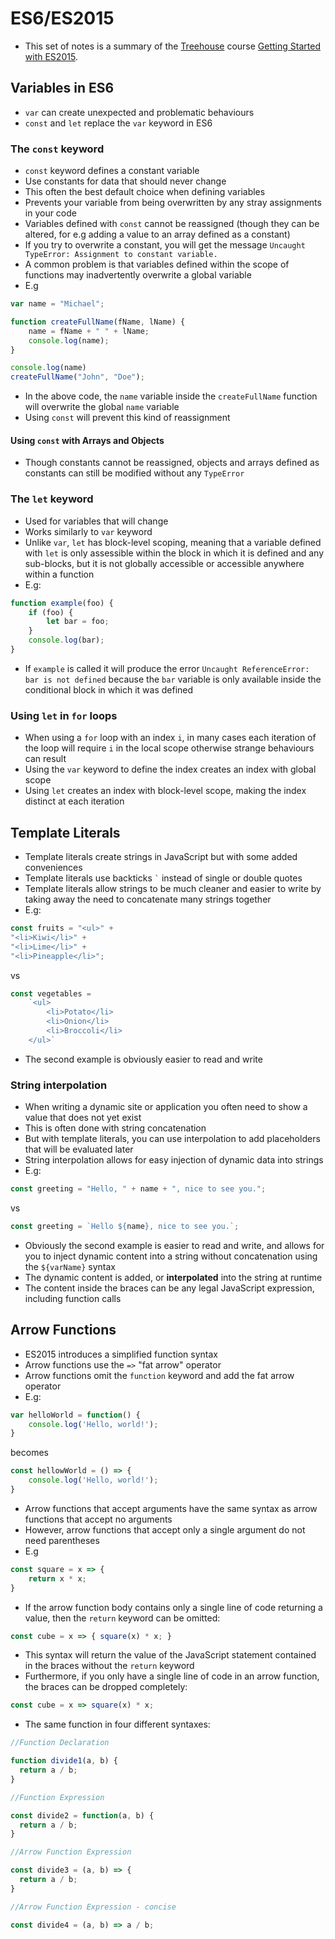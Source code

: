 # ES6/ES2015
* This set of notes is a summary of the [Treehouse](https://teamtreehouse.com/home) course [Getting Started with ES2015](https://teamtreehouse.com/library/getting-started-with-es2015-2).

## Variables in ES6

* `var` can create unexpected and problematic behaviours
* `const` and `let` replace the `var` keyword in ES6

### The `const` keyword

* `const` keyword defines a constant variable
* Use constants for data that should never change
* This often the best default choice when defining variables
* Prevents your variable from being overwritten by any stray assignments in your code
* Variables defined with `const` cannot be reassigned (though they can be altered, for e.g adding a value to an array defined as a constant)
* If you try to overwrite a constant, you will get the message `Uncaught TypeError: Assignment to constant variable.`
* A common problem is that variables defined within the scope of functions may inadvertently overwrite a global variable
* E.g

```js
var name = "Michael";

function createFullName(fName, lName) {
    name = fName + " " + lName;
    console.log(name);
}

console.log(name)
createFullName("John", "Doe");
```

* In the above code, the `name` variable inside the `createFullName` function will overwrite the global `name` variable
* Using `const` will prevent this kind of reassignment

#### Using `const` with Arrays and Objects

* Though constants cannot be reassigned, objects and arrays defined as constants can still be modified without any `TypeError`

### The `let` keyword

* Used for variables that will change
* Works similarly to `var` keyword
* Unlike `var`, `let` has block-level scoping, meaning that a variable defined with `let` is only assessible within the block in which it is defined and any sub-blocks, but it is not globally accessible or accessible anywhere within a function
* E.g:

```js
function example(foo) {
    if (foo) {
        let bar = foo;
    }
    console.log(bar);
}
```

* If `example` is called it will produce the error `Uncaught ReferenceError: bar is not defined` because the `bar` variable is only available inside the conditional block in which it was defined

### Using `let` in `for` loops

* When using a `for` loop with an index `i`, in many cases each iteration of the loop will require `i` in the local scope otherwise strange behaviours can result
* Using the `var` keyword to define the index creates an index with global scope
* Using `let` creates an index with block-level scope, making the index distinct at each iteration


## Template Literals

* Template literals create strings in JavaScript but with some added conveniences
* Template literals use backticks `` ` `` instead of single or double quotes
* Template literals allow strings to be much cleaner and easier to write by taking away the need to concatenate many strings together
* E.g:

```js
const fruits = "<ul>" +
"<li>Kiwi</li>" +
"<li>Lime</li>" +
"<li>Pineapple</li>";

```
vs
```js
const vegetables =
    `<ul>
        <li>Potato</li>
        <li>Onion</li>
        <li>Broccoli</li>
    </ul>`
```
* The second example is obviously easier to read and write

### String interpolation

* When writing a dynamic site or application you often need to show a value that does not yet exist
* This is often done with string concatenation
* But with template literals, you can use interpolation to add placeholders that will be evaluated later
* String interpolation allows for easy injection of dynamic data into strings
* E.g:

```js
const greeting = "Hello, " + name + ", nice to see you.";
```
vs
```js
const greeting = `Hello ${name}, nice to see you.`;
```

* Obviously the second example is easier to read and write, and allows for you to inject dynamic content into a string without concatenation using the `${varName}` syntax
* The dynamic content is added, or **interpolated** into the string at runtime
* The content inside the braces can be any legal JavaScript expression, including function calls


## Arrow Functions

* ES2015 introduces a simplified function syntax
* Arrow functions use the `=>` "fat arrow" operator
* Arrow functions omit the `function` keyword and add the fat arrow operator
* E.g:

```js
var helloWorld = function() {
    console.log('Hello, world!');
}
```

becomes

```js
const hellowWorld = () => {
    console.log('Hello, world!');
}
```

* Arrow functions that accept arguments have the same syntax as arrow functions that accept no arguments
* However, arrow functions that accept only a single argument do not need parentheses
* E.g

```js
const square = x => {
    return x * x;
}
```

* If the arrow function body contains only a single line of code returning a value, then the `return` keyword can be omitted:

```js
const cube = x => { square(x) * x; }
```

* This syntax will return the value of the JavaScript statement contained in the braces without the `return` keyword
* Furthermore, if you only have a single line of code in an arrow function, the braces can be dropped completely:

```js
const cube = x => square(x) * x;
```

* The same function in four different syntaxes:

```js
//Function Declaration

function divide1(a, b) {
  return a / b;
}

//Function Expression

const divide2 = function(a, b) {
  return a / b;
}

//Arrow Function Expression

const divide3 = (a, b) => {
  return a / b;
}

//Arrow Function Expression - concise

const divide4 = (a, b) => a / b;
```
